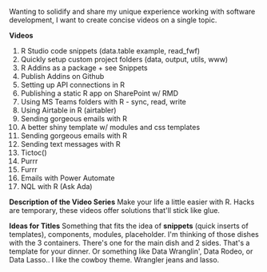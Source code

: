 Wanting to solidify and share my unique experience working with software development, I want to create concise videos on a single topic.  

**Videos**
1. R Studio code snippets (data.table example, read_fwf)
2. Quickly setup custom project folders (data, output, utils, www)
3. R Addins as a package + see Snippets
4. Publish Addins on Github
5. Setting up API connections in R
6. Publishing a static R app on SharePoint w/ RMD
7. Using MS Teams folders with R - sync, read, write
8. Using Airtable in R (airtabler)
9. Sending gorgeous emails with R
10. A better shiny template w/ modules and css templates
11. Sending gorgeous emails with R
12. Sending text messages with R
13. Tictoc()
14. Purrr
15. Furrr 
16. Emails with Power Automate
17. NQL with R (Ask Ada)

**Description of the Video Series**
Make your life a little easier with R.  Hacks are temporary, these videos offer solutions that'll stick like glue.

**Ideas for Titles**
Something that fits the idea of **snippets** (quick inserts of templates), components, modules, placeholder. I'm thinking of those dishes with the 3 containers.  There's one for the main dish and 2 sides.  That's a template for your dinner.
Or something like Data Wranglin', Data Rodeo, or Data Lasso.. I like the cowboy theme.  Wrangler jeans and lasso.  
